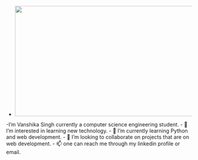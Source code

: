 - <div align="center">
  <img src="https://media.giphy.com/media/dWesBcTLavkZuG35MI/giphy.gif" width="600" height="300"/>
</div>
 -I’m Vanshika Singh currently a computer science engineering student.
- 👀 I’m interested in learning new technology.
- 🌱 I’m currently learning Python and web development.
- 💞️ I’m looking to collaborate on projects that are on web development.
- 📫 one can reach me through my linkedin profile or email.

<!---
vanshikasingh06/vanshikasingh06 is a ✨ special ✨ repository because its `README.md` (this file) appears on your GitHub profile.
You can click the Preview link to take a look at your changes.
--->
